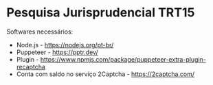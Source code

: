 # Pesquisa Jurisprudencial TRT15

Softwares necessários:
* Node.js - https://nodejs.org/pt-br/
* Puppeteer - https://pptr.dev/
* Plugin - https://www.npmjs.com/package/puppeteer-extra-plugin-recaptcha
* Conta com saldo no serviço 2Captcha - https://2captcha.com/
